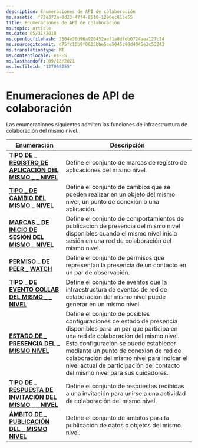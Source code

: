 ```yaml
---
description: Enumeraciones de API de colaboración
ms.assetid: f72e372a-0d23-47f4-8518-1296ec81ce55
title: Enumeraciones de API de colaboración
ms.topic: article
ms.date: 05/31/2018
ms.openlocfilehash: 3504e36d96a920452aef1a8dfeb0724aea127c24
ms.sourcegitcommit: d75fc10b9f0825bbe5ce5045c90d4045e3c53243
ms.translationtype: MT
ms.contentlocale: es-ES
ms.lasthandoff: 09/13/2021
ms.locfileid: "127069255"
---
```

# <a name="collaboration-api-enumerations"></a>Enumeraciones de API de colaboración

Las enumeraciones siguientes admiten las funciones de infraestructura de colaboración del mismo nivel.



| Enumeración                                                                         | Descripción                                                                                                                                                                                                                                                                   |
|-------------------------------------------------------------------------------------|-------------------------------------------------------------------------------------------------------------------------------------------------------------------------------------------------------------------------------------------------------------------------------|
| [**TIPO DE \_ REGISTRO DE APLICACIÓN DEL MISMO \_ \_ NIVEL**](/windows/desktop/api/P2P/ne-p2p-peer_application_registration_type) | Define el conjunto de marcas de registro de aplicaciones del mismo nivel.                                                                                                                                                                                                                       |
| [**TIPO \_ DE CAMBIO DEL MISMO \_ NIVEL**](/windows/desktop/api/P2P/ne-p2p-peer_change_type)                                      | Define el conjunto de cambios que se pueden realizar en un objeto del mismo nivel, un punto de conexión o una aplicación.                                                                                                                                                                                  |
| [**MARCAS \_ DE INICIO DE SESIÓN DEL MISMO \_ NIVEL**](/windows/desktop/api/P2P/ne-p2p-peer_signin_flags)                                    | Define el conjunto de comportamientos de publicación de presencia del mismo nivel disponibles cuando el mismo nivel inicia sesión en una red de colaboración del mismo nivel.                                                                                                                                                      |
| [**PERMISO \_ DE PEER \_ WATCH**](/windows/desktop/api/P2P/ne-p2p-peer_watch_permission)                            | Define el conjunto de permisos que representan la presencia de un contacto en un par de observación.                                                                                                                                                                                        |
| [**TIPO \_ DE EVENTO COLLAB DEL MISMO \_ \_ NIVEL**](/windows/desktop/api/P2P/ne-p2p-peer_collab_event_type)                         | Define el conjunto de eventos que la infraestructura de eventos de red de colaboración del mismo nivel puede generar en un mismo nivel.                                                                                                                                                                |
| [**ESTADO DE \_ PRESENCIA DEL \_ MISMO NIVEL**](/windows/desktop/api/P2P/ne-p2p-peer_presence_status)                              | Define el conjunto de posibles configuraciones de estado de presencia disponibles para un par que participa en una red de colaboración del mismo nivel. Esta configuración se puede establecer mediante un punto de conexión de red de colaboración del mismo nivel para indicar el nivel actual de participación del contacto del mismo nivel para sus cuidadores. |
| [**TIPO DE \_ RESPUESTA DE INVITACIÓN DEL MISMO \_ \_ NIVEL**](/windows/desktop/api/P2P/ne-p2p-peer_invitation_response_type)           | Define el conjunto de respuestas recibidas a una invitación para unirse a una actividad de colaboración del mismo nivel.                                                                                                                                                                                 |
| [**ÁMBITO DE \_ PUBLICACIÓN DEL \_ MISMO NIVEL**](/windows/desktop/api/P2P/ne-p2p-peer_publication_scope)                          | Define el conjunto de ámbitos para la publicación de datos o objetos del mismo nivel.                                                                                                                                                                                                        |



 

 

 



